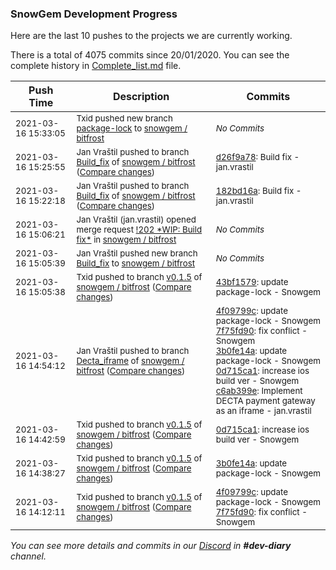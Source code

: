 
### SnowGem Development Progress

Here are the last 10 pushes to the projects we are currently working.

There is a total of 4075 commits since 20/01/2020. You can see the complete history in
 [Complete_list.md](Complete_list.md) file.

| Push Time | Description | Commits |
| --- | --- | --- |
| <sub>2021-03-16 15:33:05</sub> | <sub>Txid pushed new branch [package\-lock](https://gitlab.com/snowgem/bitfrost/commits/package-lock) to [snowgem / bitfrost](https://gitlab.com/snowgem/bitfrost)</sub> | <sub>_No Commits_</sub> |
| <sub>2021-03-16 15:25:55</sub> | <sub>Jan Vraštil pushed to branch [Build\_fix](https://gitlab.com/snowgem/bitfrost/commits/Build_fix) of [snowgem / bitfrost](https://gitlab.com/snowgem/bitfrost) ([Compare changes](https://gitlab.com/snowgem/bitfrost/compare/182bd16a080a5bf5e3272db1d05dd1ade8e8837b...d26f9a78960d600d010e28023d0aea04c63b8c60))</sub> | <sub>[d26f9a78](https://gitlab.com/snowgem/bitfrost/-/commit/d26f9a78960d600d010e28023d0aea04c63b8c60): Build fix - jan.vrastil</sub> |
| <sub>2021-03-16 15:22:18</sub> | <sub>Jan Vraštil pushed to branch [Build\_fix](https://gitlab.com/snowgem/bitfrost/commits/Build_fix) of [snowgem / bitfrost](https://gitlab.com/snowgem/bitfrost) ([Compare changes](https://gitlab.com/snowgem/bitfrost/compare/c10feb2509f02cba6e29d450c468dd879aff9e20...182bd16a080a5bf5e3272db1d05dd1ade8e8837b))</sub> | <sub>[182bd16a](https://gitlab.com/snowgem/bitfrost/-/commit/182bd16a080a5bf5e3272db1d05dd1ade8e8837b): Build fix - jan.vrastil</sub> |
| <sub>2021-03-16 15:06:21</sub> | <sub>Jan Vraštil (jan.vrastil) opened merge request [\!202 \*WIP: Build fix\*](https://gitlab.com/snowgem/bitfrost/-/merge_requests/202) in [snowgem / bitfrost](https://gitlab.com/snowgem/bitfrost)</sub> | <sub>_No Commits_</sub> |
| <sub>2021-03-16 15:05:39</sub> | <sub>Jan Vraštil pushed new branch [Build\_fix](https://gitlab.com/snowgem/bitfrost/commits/Build_fix) to [snowgem / bitfrost](https://gitlab.com/snowgem/bitfrost)</sub> | <sub>_No Commits_</sub> |
| <sub>2021-03-16 15:05:38</sub> | <sub>Txid pushed to branch [v0\.1\.5](https://gitlab.com/snowgem/bitfrost/commits/v0.1.5) of [snowgem / bitfrost](https://gitlab.com/snowgem/bitfrost) ([Compare changes](https://gitlab.com/snowgem/bitfrost/compare/0d715ca18948beb92c2afa1601d359624d206574...43bf1579a3c3b7ac16e6f4743687bca8d352809f))</sub> | <sub>[43bf1579](https://gitlab.com/snowgem/bitfrost/-/commit/43bf1579a3c3b7ac16e6f4743687bca8d352809f): update package-lock - Snowgem</sub> |
| <sub>2021-03-16 14:54:12</sub> | <sub>Jan Vraštil pushed to branch [Decta\_iframe](https://gitlab.com/snowgem/bitfrost/commits/Decta_iframe) of [snowgem / bitfrost](https://gitlab.com/snowgem/bitfrost) ([Compare changes](https://gitlab.com/snowgem/bitfrost/compare/fa981a420cd0169f91e68fd43205043d6fea5ec2...c6ab399ef92a737a3fa366a53d9e00fd9898d73a))</sub> | <sub>[4f09799c](https://gitlab.com/snowgem/bitfrost/-/commit/4f09799c0739558942f1e3ca4807410952a9b00b): update package-lock - Snowgem<br>[7f75fd90](https://gitlab.com/snowgem/bitfrost/-/commit/7f75fd907277ffbb6b3d8498effa1567cd917988): fix conflict - Snowgem<br>[3b0fe14a](https://gitlab.com/snowgem/bitfrost/-/commit/3b0fe14a79296f7a0ce668f666597f2c6d8db160): update package-lock - Snowgem<br>[0d715ca1](https://gitlab.com/snowgem/bitfrost/-/commit/0d715ca18948beb92c2afa1601d359624d206574): increase ios build ver - Snowgem<br>[c6ab399e](https://gitlab.com/snowgem/bitfrost/-/commit/c6ab399ef92a737a3fa366a53d9e00fd9898d73a): Implement DECTA payment gateway as an iframe - jan.vrastil</sub> |
| <sub>2021-03-16 14:42:59</sub> | <sub>Txid pushed to branch [v0\.1\.5](https://gitlab.com/snowgem/bitfrost/commits/v0.1.5) of [snowgem / bitfrost](https://gitlab.com/snowgem/bitfrost) ([Compare changes](https://gitlab.com/snowgem/bitfrost/compare/3b0fe14a79296f7a0ce668f666597f2c6d8db160...0d715ca18948beb92c2afa1601d359624d206574))</sub> | <sub>[0d715ca1](https://gitlab.com/snowgem/bitfrost/-/commit/0d715ca18948beb92c2afa1601d359624d206574): increase ios build ver - Snowgem</sub> |
| <sub>2021-03-16 14:38:27</sub> | <sub>Txid pushed to branch [v0\.1\.5](https://gitlab.com/snowgem/bitfrost/commits/v0.1.5) of [snowgem / bitfrost](https://gitlab.com/snowgem/bitfrost) ([Compare changes](https://gitlab.com/snowgem/bitfrost/compare/7f75fd907277ffbb6b3d8498effa1567cd917988...3b0fe14a79296f7a0ce668f666597f2c6d8db160))</sub> | <sub>[3b0fe14a](https://gitlab.com/snowgem/bitfrost/-/commit/3b0fe14a79296f7a0ce668f666597f2c6d8db160): update package-lock - Snowgem</sub> |
| <sub>2021-03-16 14:12:11</sub> | <sub>Txid pushed to branch [v0\.1\.5](https://gitlab.com/snowgem/bitfrost/commits/v0.1.5) of [snowgem / bitfrost](https://gitlab.com/snowgem/bitfrost) ([Compare changes](https://gitlab.com/snowgem/bitfrost/compare/d19d8320e4d9f8ca3b8ecb91d29ea43cb3d948ce...7f75fd907277ffbb6b3d8498effa1567cd917988))</sub> | <sub>[4f09799c](https://gitlab.com/snowgem/bitfrost/-/commit/4f09799c0739558942f1e3ca4807410952a9b00b): update package-lock - Snowgem<br>[7f75fd90](https://gitlab.com/snowgem/bitfrost/-/commit/7f75fd907277ffbb6b3d8498effa1567cd917988): fix conflict - Snowgem</sub> |

_You can see more details and commits in our [Discord](https://discord.gg/zumGnbg) in **#dev-diary** channel._
